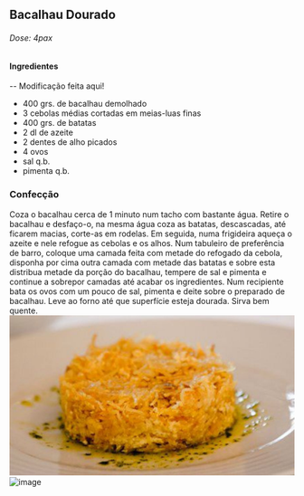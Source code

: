 ## Bacalhau Dourado
###### Dose: 4pax
#### Ingredientes

-- Modificação feita aqui!


- 400 grs. de bacalhau demolhado
- 3 cebolas médias cortadas em meias-luas finas
- 400 grs. de batatas
- 2 dl de azeite
- 2 dentes de alho picados
- 4 ovos
- sal q.b.
- pimenta q.b.
### Confecção
Coza o bacalhau cerca de 1 minuto num tacho com bastante água.
Retire o bacalhau e desfaço-o, na mesma água coza as batatas, descascadas, até ficarem macias, corte-as em rodelas.
Em seguida, numa frigideira aqueça o azeite e nele refogue as cebolas e os alhos.
Num tabuleiro de preferência de barro, coloque uma camada feita com metade do refogado da cebola, disponha por cima outra camada com metade das batatas e sobre esta distribua metade da porção do bacalhau, tempere de sal e pimenta e continue a sobrepor camadas até acabar os ingredientes.
Num recipiente bata os ovos com um pouco de sal, pimenta e deite sobre o preparado de bacalhau.
Leve ao  forno até que superfície esteja dourada.
Sirva bem quente.
![alt text](image-4.png)
![image](https://github.com/pedrofranzina/receitas/assets/167815959/306928e1-8ced-4149-bef3-2b5072c70e54)
